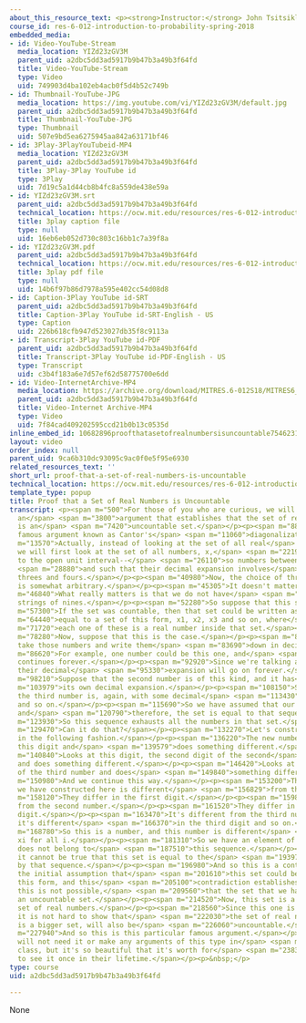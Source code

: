 ```yaml
---
about_this_resource_text: <p><strong>Instructor:</strong> John Tsitsiklis</p>
course_id: res-6-012-introduction-to-probability-spring-2018
embedded_media:
- id: Video-YouTube-Stream
  media_location: YIZd23zGV3M
  parent_uid: a2dbc5dd3ad5917b9b47b3a49b3f64fd
  title: Video-YouTube-Stream
  type: Video
  uid: 749903d4ba102eb4acb0f5d4b52c749b
- id: Thumbnail-YouTube-JPG
  media_location: https://img.youtube.com/vi/YIZd23zGV3M/default.jpg
  parent_uid: a2dbc5dd3ad5917b9b47b3a49b3f64fd
  title: Thumbnail-YouTube-JPG
  type: Thumbnail
  uid: 507e9bd5ea6275945aa842a63171bf46
- id: 3Play-3PlayYouTubeid-MP4
  media_location: YIZd23zGV3M
  parent_uid: a2dbc5dd3ad5917b9b47b3a49b3f64fd
  title: 3Play-3Play YouTube id
  type: 3Play
  uid: 7d19c5a1d44cb8b4fc8a559de438e59a
- id: YIZd23zGV3M.srt
  parent_uid: a2dbc5dd3ad5917b9b47b3a49b3f64fd
  technical_location: https://ocw.mit.edu/resources/res-6-012-introduction-to-probability-spring-2018/part-i-the-fundamentals/proof-that-a-set-of-real-numbers-is-uncountable/YIZd23zGV3M.srt
  title: 3play caption file
  type: null
  uid: 16eb6eb052d730c803c16bb1c7a39f8a
- id: YIZd23zGV3M.pdf
  parent_uid: a2dbc5dd3ad5917b9b47b3a49b3f64fd
  technical_location: https://ocw.mit.edu/resources/res-6-012-introduction-to-probability-spring-2018/part-i-the-fundamentals/proof-that-a-set-of-real-numbers-is-uncountable/YIZd23zGV3M.pdf
  title: 3play pdf file
  type: null
  uid: 14b6f97b86d7978a595e402cc54d08d8
- id: Caption-3Play YouTube id-SRT
  parent_uid: a2dbc5dd3ad5917b9b47b3a49b3f64fd
  title: Caption-3Play YouTube id-SRT-English - US
  type: Caption
  uid: 226b618cfb947d523027db35f8c9113a
- id: Transcript-3Play YouTube id-PDF
  parent_uid: a2dbc5dd3ad5917b9b47b3a49b3f64fd
  title: Transcript-3Play YouTube id-PDF-English - US
  type: Transcript
  uid: c3b4f183a6e7d57ef62d58775700e6dd
- id: Video-InternetArchive-MP4
  media_location: https://archive.org/download/MITRES.6-012S18/MITRES6_012S18_S01-09_300k.mp4
  parent_uid: a2dbc5dd3ad5917b9b47b3a49b3f64fd
  title: Video-Internet Archive-MP4
  type: Video
  uid: 7f84cad409202595ccd21b0b13c0535d
inline_embed_id: 10682896proofthatasetofrealnumbersisuncountable75462310
layout: video
order_index: null
parent_uid: 9ca6b310dc93095c9ac0f0e5f95e6930
related_resources_text: ''
short_url: proof-that-a-set-of-real-numbers-is-uncountable
technical_location: https://ocw.mit.edu/resources/res-6-012-introduction-to-probability-spring-2018/part-i-the-fundamentals/proof-that-a-set-of-real-numbers-is-uncountable
template_type: popup
title: Proof that a Set of Real Numbers is Uncountable
transcript: <p><span m="500">For those of you who are curious, we will go through
  an</span> <span m="3800">argument that establishes that the set of real numbers
  is an</span> <span m="7420">uncountable set.</span></p><p><span m="8830">It's a
  famous argument known as Cantor's</span> <span m="11060">diagonalization argument.</span></p><p><span
  m="13570">Actually, instead of looking at the set of all real</span> <span m="16480">numbers,
  we will first look at the set of all numbers, x,</span> <span m="22190">that belong
  to the open unit interval--</span> <span m="26110">so numbers between 0 and 1--</span>
  <span m="28880">and such that their decimal expansion involves</span> <span m="34230">only
  threes and fours.</span></p><p><span m="40980">Now, the choice of three and four
  is somewhat arbitrary.</span></p><p><span m="45305">It doesn't matter.</span></p><p><span
  m="46840">What really matters is that we do not have</span> <span m="49700">long
  strings of nines.</span></p><p><span m="52280">So suppose that this set was countable.</span></p><p><span
  m="57300">If the set was countable, then that set could be written as</span> <span
  m="64440">equal to a set of this form, x1, x2, x3 and so on, where</span> <span
  m="71720">each one of these is a real number inside that set.</span></p><p><span
  m="78280">Now, suppose that this is the case.</span></p><p><span m="80860">Let us
  take those numbers and write them</span> <span m="83690">down in decimal notation.</span></p><p><span
  m="86620">For example, one number could be this one, and</span> <span m="91760">it
  continues forever.</span></p><p><span m="92920">Since we're talking about real numbers,
  their decimal</span> <span m="95330">expansion will go on forever.</span></p><p><span
  m="98210">Suppose that the second number is of this kind, and it has</span> <span
  m="103979">its own decimal expansion.</span></p><p><span m="108150">Suppose that
  the third number is, again, with some decimal</span> <span m="113430">expansion
  and so on.</span></p><p><span m="115690">So we have assumed that our set is countable
  and</span> <span m="120790">therefore, the set is equal to that sequence.</span></p><p><span
  m="123930">So this sequence exhausts all the numbers in that set.</span></p><p><span
  m="129470">Can it do that?</span></p><p><span m="132270">Let's construct a new number
  in the following fashion.</span></p><p><span m="136220">The new number looks at
  this digit and</span> <span m="139579">does something different.</span></p><p><span
  m="140840">Looks at this digit, the second digit of the second</span> <span m="144010">number,
  and does something different.</span></p><p><span m="146420">Looks at the third digit
  of the third number and does</span> <span m="149840">something different.</span></p><p><span
  m="150980">And we continue this way.</span></p><p><span m="153200">This number that
  we have constructed here is different</span> <span m="156829">from the first number.</span></p><p><span
  m="158120">They differ in the first digit.</span></p><p><span m="159820">It's different
  from the second number.</span></p><p><span m="161520">They differ in the second
  digit.</span></p><p><span m="163470">It's different from the third number because
  it's different</span> <span m="166370">in the third digit and so on.</span></p><p><span
  m="168780">So this is a number, and this number is different</span> <span m="175900">from
  xi for all i.</span></p><p><span m="181310">So we have an element of this set which
  does not belong to</span> <span m="187510">this sequence.</span></p><p><span m="188800">Therefore,
  it cannot be true that this set is equal to the</span> <span m="193970">set formed
  by that sequence.</span></p><p><span m="196980">And so this is a contradiction to
  the initial assumption that</span> <span m="201610">this set could be written in
  this form, and this</span> <span m="205100">contradiction establishes that since
  this is not possible,</span> <span m="209560">that the set that we have here is
  an uncountable set.</span></p><p><span m="214520">Now, this set is a subset of the
  set of real numbers.</span></p><p><span m="218560">Since this one is uncountable,
  it is not hard to show that</span> <span m="222030">the set of real numbers, which
  is a bigger set, will also be</span> <span m="226060">uncountable.</span></p><p><span
  m="227940">And so this is this particular famous argument.</span></p><p><span m="231440">We
  will not need it or make any arguments of this type in</span> <span m="234570">this
  class, but it's so beautiful that it's worth for</span> <span m="238340">everyone
  to see it once in their lifetime.</span></p><p>&nbsp;</p>
type: course
uid: a2dbc5dd3ad5917b9b47b3a49b3f64fd

---
```

None